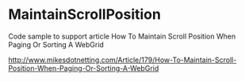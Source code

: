 MaintainScrollPosition
======================

Code sample to support article How To Maintain Scroll Position When Paging Or Sorting A WebGrid

http://www.mikesdotnetting.com/Article/179/How-To-Maintain-Scroll-Position-When-Paging-Or-Sorting-A-WebGrid